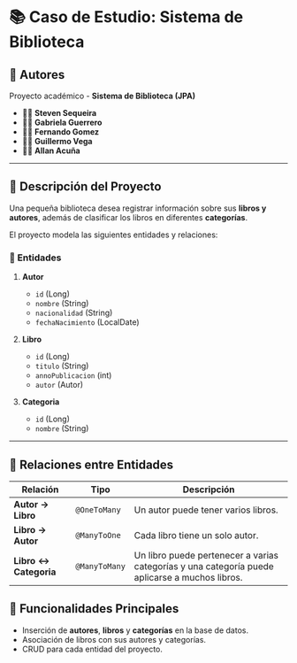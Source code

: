 # 📚 Caso de Estudio: Sistema de Biblioteca

## 🧾 Autores  

Proyecto académico - **Sistema de Biblioteca (JPA)**  

- 👨‍💻 **Steven Sequeira**  
- 👩‍💻 **Gabriela Guerrero**  
- 👨‍💻 **Fernando Gomez**  
- 👨‍💻 **Guillermo Vega**  
- 👨‍💻 **Allan Acuña**  

---

## 🧩 Descripción del Proyecto

Una pequeña biblioteca desea registrar información sobre sus **libros y autores**, además de clasificar los libros en diferentes **categorías**.

El proyecto modela las siguientes entidades y relaciones:
### 🔹 Entidades

1. **Autor**
   - `id` (Long)
   - `nombre` (String)
   - `nacionalidad` (String)
   - `fechaNacimiento` (LocalDate)

2. **Libro**
   - `id` (Long)
   - `titulo` (String)
   - `annoPublicacion` (int)
   - `autor` (Autor)

3. **Categoria**
   - `id` (Long)
   - `nombre` (String)

---

## 🔗 Relaciones entre Entidades

| Relación | Tipo | Descripción |
|-----------|------|--------------|
| **Autor → Libro** | `@OneToMany` | Un autor puede tener varios libros. |
| **Libro → Autor** | `@ManyToOne` | Cada libro tiene un solo autor. |
| **Libro ↔ Categoria** | `@ManyToMany` | Un libro puede pertenecer a varias categorías y una categoría puede aplicarse a muchos libros. |


## 🚀 Funcionalidades Principales

- Inserción de **autores**, **libros** y **categorías** en la base de datos.
- Asociación de libros con sus autores y categorías.
- CRUD para cada entidad del proyecto.
